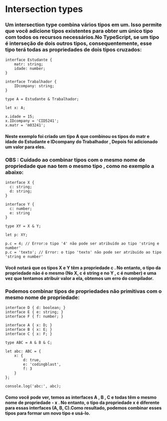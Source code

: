 # Intersection types
### Um intersection type combina vários tipos em um. Isso permite que você adicione tipos existentes para obter um único tipo com todos os recursos necessários.No TypeScript, se um tipo é interseção de dois outros tipos, consequentemente, esse tipo terá todas as propriedades de dois tipos cruzados:
```
interface Estudante {
    matr: string;
    idade: number;
}

interface Trabalhador {
    IDcompany: string;
}

type A = Estudante & Trabalhador;

let x: A;

x.idade = 15;
x.IDcompany = 'CID5241';
x.matr = 'm03241';
```
#### Neste exemplo foi criado um tipo A que combinou os tipos do matr e idade do Estudante e IDcompany do Trabalhador , Depois foi adicionado um valor para eles.
### OBS : Cuidado ao combinar tipos com o mesmo nome de propriedade que nao tem o mesmo tipo , como no exemplo a abaixo:
```
interface X {
  c: string;
  d: string;
}

interface Y {
  c: number;
  e: string
}

type XY = X & Y;

let p: XY;

p.c = 4; // Error:o tipo '4' não pode ser atribuído ao tipo 'string e number'
p.c = 'texto'; // Error: o tipo 'texto' não pode ser atribuído ao tipo 'string e number'
```
#### Você notará que os tipos X e Y  têm a propriedade c . No entanto, o tipo da propriedade não é o mesmo (No X, c é string e no Y , c é number) e uma vez que tentamos atribuir valor a ela, obtemos um erro do compilador.
### Podemos combinar tipos de propriedades não primitivas com o mesmo nome de propriedade:
```
interface D { d: boolean; }
interface E { e: string; }
interface F { f: number; }

interface A { x: D; }
interface B { x: E; }
interface C { x: F; }

type ABC = A & B & C;

let abc: ABC = {
    x: {
        d: true,
        e: 'codingblast',
        f: 3
    }
};

console.log('abc:', abc);
```
#### Como você pode ver, temos as interfaces A , B , C e todas têm o mesmo nome de propriedade - x . No entanto, o tipo da propriedade x é diferente para essas interfaces (A, B, C).Como resultado, podemos combinar esses tipos para formar um novo tipo e usá-lo.
